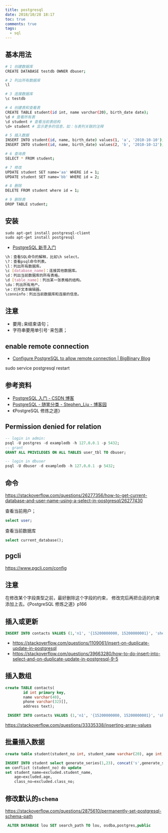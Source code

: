 ```yaml
---
title: postgresql
date: 2018/10/28 18:17
toc: true
comments: true
tags:
  - sql
---
```


## 基本用法

```sh
# 1 创建数据库
CREATE DATABASE testdb OWNER dbuser;

# 2 列出所有数据库
\l

# 3 连接数据库
\c testdb

# 4 创建表和查看表
CREATE TABLE student(id int, name varchar(20), birth_date date);
\d # 查看所有表
\d student # 查看当前表结构
\d+ student # 显示更多的信息，如：与表列关联的注释

# 5 插入数据
INSERT INTO student(id, name, birth_date) values(1, 'a', '2010-10-10');
INSERT INTO student(id, name, birth_date) values(2, 'b', '2010-10-12');

# 6 查询表
SELECT * FROM student;

# 7 修改
UPDATE student SET name='aa' WHERE id = 1;
UPDATE student SET name='bb' WHERE id = 2;

# 8 删除
DELETE FROM student where id = 1;

# 9 删除表
DROP TABLE student;
```

## 安装

```
sudo apt-get install postgresql-client
sudo apt-get install postgresql
```

- [PostgreSQL 新手入门](http://www.ruanyifeng.com/blog/2013/12/getting_started_with_postgresql.html)

```sh
\h：查看SQL命令的解释，比如\h select。
\?：查看psql命令列表。
\l：列出所有数据库。
\c [database_name]：连接其他数据库。
\d：列出当前数据库的所有表格。
\d [table_name]：列出某一张表格的结构。
\du：列出所有用户。
\e：打开文本编辑器。
\conninfo：列出当前数据库和连接的信息。
```

## 注意

- 要用`;`来结束语句；
- 字符串要用单引号`'`来包裹；

## enable remote connection

- [Configure PostgreSQL to allow remote connection | BigBinary Blog](https://blog.bigbinary.com/2016/01/23/configure-postgresql-to-allow-remote-connection.html)

sudo service postgresql restart

## 参考资料

- [PostgreSQL 入门 - CSDN 博客](https://blog.csdn.net/Chen_Victor/article/details/55515266)
- [PostgreSQL - 随笔分类 - Stephen_Liu - 博客园](https://www.cnblogs.com/stephen-liu74/category/343171.html)
- 《PostgreSQL 修炼之道》

## Permission denied for relation

```sql
-- login in admin:
psql -U postgres -d exampledb -h 127.0.0.1 -p 5432;
-- grant
GRANT ALL PRIVILEGES ON ALL TABLES user_tbl TO dbuser;

-- login in dbuser
psql -U dbuser -d exampledb -h 127.0.0.1 -p 5432;
```

## 命令

https://stackoverflow.com/questions/26277356/how-to-get-current-database-and-user-name-using-a-select-in-postgresql/26277430

查看当前用户；

```sql
select user;
```

查看当前数据库

```sql
select current_database();
```

## pgcli

https://www.pgcli.com/config

## 注意

在修改某个字段类型之前，最好删除这个字段的约束，
修改完后再把合适的约束添加上去。《PostgreSQL 修炼之道》p166

## 插入或更新

```sql
INSERT INTO contacts VALUES (1,'n1', '{15200000000, 15200000001}', 'shenzhen') on conflict (id) do UPDATE set phone = excluded.phone;
```

- https://stackoverflow.com/questions/1109061/insert-on-duplicate-update-in-postgresql
- https://stackoverflow.com/questions/39663280/how-to-do-insert-into-select-and-on-duplicate-update-in-postgresql-9-5

## 插入数组

```sql
create TABLE contacts(
        id int primary key,
        name varchar(40),
        phone varchar(32)[],
        address text);

 INSERT INTO contacts VALUES (1,'n1', '{15200000000, 15200000001}', 'shenzhen')
```

https://stackoverflow.com/questions/33335338/inserting-array-values

## 批量插入数据

```sql
create table student(student_no int, student_name varchar(20), age int, class_no int);

INSERT INTO student select generate_series(1,23), concat('s',generate_series(1,23)),18,  1
on conflict (student_no) do update
set student_name=excluded.student_name,
    age=excluded.age,
    class_no=excluded.class_no;
```

## 修改默认的`schema`

https://stackoverflow.com/questions/2875610/permanently-set-postgresql-schema-path

```sql
 ALTER DATABASE lou SET search_path TO lou, osdba,postgres,public
```
